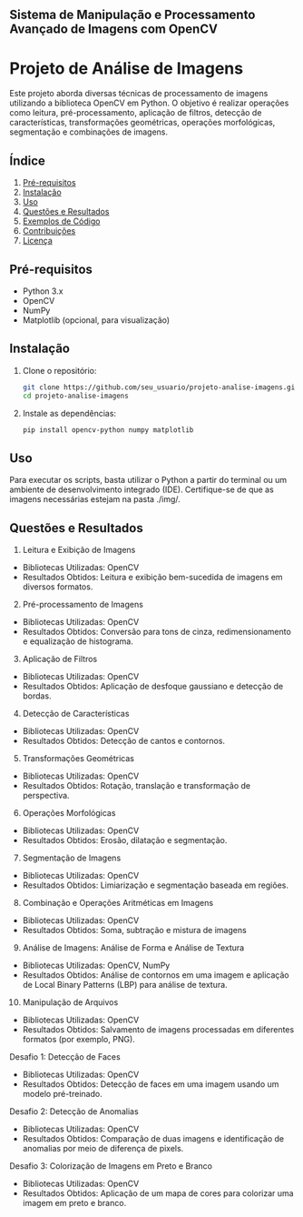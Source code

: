 ## Sistema de Manipulação e Processamento Avançado de Imagens com OpenCV

# Projeto de Análise de Imagens

Este projeto aborda diversas técnicas de processamento de imagens utilizando a biblioteca OpenCV em Python. O objetivo é realizar operações como leitura, pré-processamento, aplicação de filtros, detecção de características, transformações geométricas, operações morfológicas, segmentação e combinações de imagens.

## Índice

1. [Pré-requisitos](#pré-requisitos)
2. [Instalação](#instalação)
3. [Uso](#uso)
4. [Questões e Resultados](#questões-e-resultados)
5. [Exemplos de Código](#exemplos-de-código)
6. [Contribuições](#contribuições)
7. [Licença](#licença)

## Pré-requisitos

- Python 3.x
- OpenCV
- NumPy
- Matplotlib (opcional, para visualização)

## Instalação

1. Clone o repositório:
    ```bash
    git clone https://github.com/seu_usuario/projeto-analise-imagens.git
   cd projeto-analise-imagens
2. Instale as dependências:
    ```bash
    pip install opencv-python numpy matplotlib

## Uso

Para executar os scripts, basta utilizar o Python a partir do terminal ou um ambiente de desenvolvimento integrado (IDE). Certifique-se de que as imagens necessárias estejam na pasta ./img/.

## Questões e Resultados

1) Leitura e Exibição de Imagens
- Bibliotecas Utilizadas: OpenCV
- Resultados Obtidos: Leitura e exibição bem-sucedida de imagens em diversos formatos.
2) Pré-processamento de Imagens
- Bibliotecas Utilizadas: OpenCV
- Resultados Obtidos: Conversão para tons de cinza, redimensionamento e equalização de histograma.
3) Aplicação de Filtros
- Bibliotecas Utilizadas: OpenCV
- Resultados Obtidos: Aplicação de desfoque gaussiano e detecção de bordas.
4) Detecção de Características
- Bibliotecas Utilizadas: OpenCV
- Resultados Obtidos: Detecção de cantos e contornos.
5) Transformações Geométricas
- Bibliotecas Utilizadas: OpenCV
- Resultados Obtidos: Rotação, translação e transformação de perspectiva.
6) Operações Morfológicas
- Bibliotecas Utilizadas: OpenCV
- Resultados Obtidos: Erosão, dilatação e segmentação.
7) Segmentação de Imagens
- Bibliotecas Utilizadas: OpenCV
- Resultados Obtidos: Limiarização e segmentação baseada em regiões.
8) Combinação e Operações Aritméticas em Imagens
- Bibliotecas Utilizadas: OpenCV
- Resultados Obtidos: Soma, subtração e mistura de imagens
9) Análise de Imagens: Análise de Forma e Análise de Textura
- Bibliotecas Utilizadas: OpenCV, NumPy
- Resultados Obtidos: Análise de contornos em uma imagem e aplicação de Local Binary Patterns (LBP) para análise de textura.
10) Manipulação de Arquivos
- Bibliotecas Utilizadas: OpenCV
- Resultados Obtidos: Salvamento de imagens processadas em diferentes formatos (por exemplo, PNG).
  
Desafio 1: Detecção de Faces
- Bibliotecas Utilizadas: OpenCV
- Resultados Obtidos: Detecção de faces em uma imagem usando um modelo pré-treinado.
  
Desafio 2: Detecção de Anomalias
- Bibliotecas Utilizadas: OpenCV
- Resultados Obtidos: Comparação de duas imagens e identificação de anomalias por meio de diferença de pixels.
  
Desafio 3: Colorização de Imagens em Preto e Branco
- Bibliotecas Utilizadas: OpenCV
- Resultados Obtidos: Aplicação de um mapa de cores para colorizar uma imagem em preto e branco.

